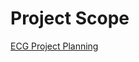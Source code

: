 # Project Scope
[ECG Project Planning](https://chartreuse-chili-aad.notion.site/ECG-Project-Planning-18e6cef1fec6801289a0ddf09b11b335)
